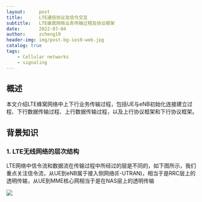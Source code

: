 ```yaml
---
layout:     post
title:      LTE通信协议及信令交互
subtitle:   LTE蜂窝网络业务传输过程及协议框架
date:       2022-07-04
author:     zcheng19
header-img: img/post-bg-ios9-web.jpg
catalog: true
tags:
    - Cellular networks
    - signaling
---
```


## 概述

本文介绍LTE蜂窝网络中上下行业务传输过程，包括UE与eNB初始化连接建立过程、下行数据传输过程、上行数据传输过程，以及上行协议框架和下行协议框架。

## 背景知识

### 1. LTE无线网络的层次结构

LTE网络中信令流和数据流在传输过程中所经过的层是不同的，如下图所示，我们重点关注信令流，从UE到eNB属于接入侧网络(E-UTRAN)，相当于是RRC层上的透明传输，从UE到MME核心网相当于是在NAS层上的透明传输

![](https://p69.f3.n0.cdn.getcloudapp.com/items/JruoG21e/1bbb6d33-6380-47fb-82d9-16499999f2f3.png?v=203089ce81545b2980903762a2640aa3)
